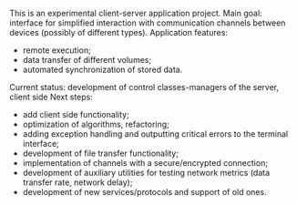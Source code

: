 This is an experimental client-server application project. 
Main goal: interface for simplified interaction with communication channels between devices (possibly of different types). 
Application features:
- remote execution;
- data transfer of different volumes;
- automated synchronization of stored data.

Current status: development of control classes-managers of the server, client side
Next steps:
- add client side functionality;
- optimization of algorithms, refactoring;
- adding exception handling and outputting critical errors to the terminal interface;
- development of file transfer functionality;
- implementation of channels with a secure/encrypted connection;
- development of auxiliary utilities for testing network metrics (data transfer rate, network delay);
- development of new services/protocols and support of old ones.
